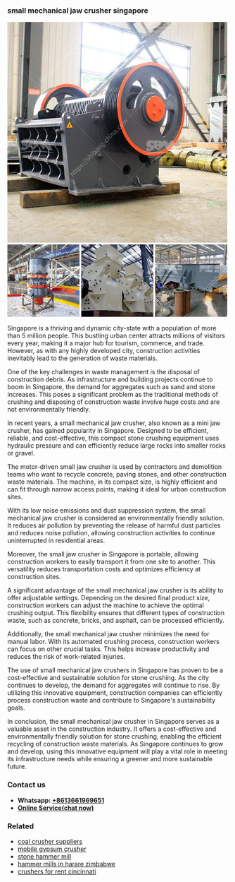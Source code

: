 <h3>small mechanical jaw crusher singapore</h3><img src='1703042495.jpg' alt=''><p>Singapore is a thriving and dynamic city-state with a population of more than 5 million people. This bustling urban center attracts millions of visitors every year, making it a major hub for tourism, commerce, and trade. However, as with any highly developed city, construction activities inevitably lead to the generation of waste materials.</p><p>One of the key challenges in waste management is the disposal of construction debris. As infrastructure and building projects continue to boom in Singapore, the demand for aggregates such as sand and stone increases. This poses a significant problem as the traditional methods of crushing and disposing of construction waste involve huge costs and are not environmentally friendly.</p><p>In recent years, a small mechanical jaw crusher, also known as a mini jaw crusher, has gained popularity in Singapore. Designed to be efficient, reliable, and cost-effective, this compact stone crushing equipment uses hydraulic pressure and can efficiently reduce large rocks into smaller rocks or gravel.</p><p>The motor-driven small jaw crusher is used by contractors and demolition teams who want to recycle concrete, paving stones, and other construction waste materials. The machine, in its compact size, is highly efficient and can fit through narrow access points, making it ideal for urban construction sites.</p><p>With its low noise emissions and dust suppression system, the small mechanical jaw crusher is considered an environmentally friendly solution. It reduces air pollution by preventing the release of harmful dust particles and reduces noise pollution, allowing construction activities to continue uninterrupted in residential areas.</p><p>Moreover, the small jaw crusher in Singapore is portable, allowing construction workers to easily transport it from one site to another. This versatility reduces transportation costs and optimizes efficiency at construction sites.</p><p>A significant advantage of the small mechanical jaw crusher is its ability to offer adjustable settings. Depending on the desired final product size, construction workers can adjust the machine to achieve the optimal crushing output. This flexibility ensures that different types of construction waste, such as concrete, bricks, and asphalt, can be processed efficiently.</p><p>Additionally, the small mechanical jaw crusher minimizes the need for manual labor. With its automated crushing process, construction workers can focus on other crucial tasks. This helps increase productivity and reduces the risk of work-related injuries.</p><p>The use of small mechanical jaw crushers in Singapore has proven to be a cost-effective and sustainable solution for stone crushing. As the city continues to develop, the demand for aggregates will continue to rise. By utilizing this innovative equipment, construction companies can efficiently process construction waste and contribute to Singapore's sustainability goals.</p><p>In conclusion, the small mechanical jaw crusher in Singapore serves as a valuable asset in the construction industry. It offers a cost-effective and environmentally friendly solution for stone crushing, enabling the efficient recycling of construction waste materials. As Singapore continues to grow and develop, using this innovative equipment will play a vital role in meeting its infrastructure needs while ensuring a greener and more sustainable future.</p><h3>Contact us</h3><ul><li><strong>Whatsapp:&nbsp;<a href="https://wa.me/8613661969651">+8613661969651</a></strong></li><li><a href="https://swt.shibang-china.com/?git&amp;zhl&amp;small mechanical jaw crusher singapore"><strong>Online Service(chat now)</strong></a></li></ul><h3>Related</h3><ul><li><a href='coal crusher suppliers.md'>coal crusher suppliers</a></li><li><a href='mobile gypsum crusher.md'>mobile gypsum crusher</a></li><li><a href='stone hammer mill.md'>stone hammer mill</a></li><li><a href='hammer mills in harare zimbabwe.md'>hammer mills in harare zimbabwe</a></li><li><a href='crushers for rent cincinnati.md'>crushers for rent cincinnati</a></li></ul>